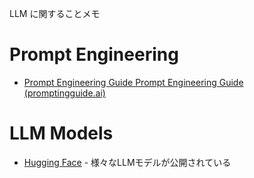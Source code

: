 LLM に関することメモ

# Prompt Engineering

- [Prompt Engineering Guide  Prompt Engineering Guide (promptingguide.ai)](https://www.promptingguide.ai/jp)

# LLM Models

- [Hugging Face](https://huggingface.co/) - 様々なLLMモデルが公開されている


